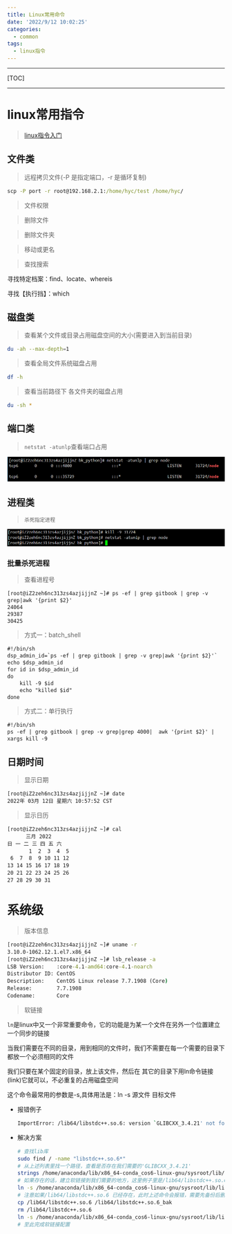 ```yaml
---
title: Linux常用命令
date: '2022/9/12 10:02:25'
categories:
  - common
tags:
  - linux指令
---
```


***

[TOC]

***

# linux常用指令

> [linux指令入门](http://www.linuxso.com/command/)

## 文件类

> 远程拷贝文件(-P 是指定端口，-r 是循环复制)

```cmd
scp -P port -r root@192.168.2.1:/home/hyc/test /home/hyc/
```

> 文件权限



> 删除文件



> 删除文件夹



> 移动或更名



> 查找搜索

寻找特定档案：find、locate、whereis

寻找【执行挡】：which

## 磁盘类

> 查看某个文件或目录占用磁盘空间的大小(需要进入到当前目录)

``` sh
du -ah --max-depth=1
```

> 查看全局文件系统磁盘占用

``` sh
df -h
```

> 查看当前路径下 各文件夹的磁盘占用

```sh
du -sh *
```

## 端口类

> `netstat -atunlp`查看端口占用

![image-20200328210123194](./res/3.Linux常用命令/image-20200328210123194.png)

## 进程类

> `杀死指定进程`

![image-20200328210327497](res/3.Linux常用命令/image-20200328210327497.png)

### 批量杀死进程

> 查看进程号

```shell
[root@iZ2zeh6nc313zs4azjijjnZ ~]# ps -ef | grep gitbook | grep -v grep|awk '{print $2}'
24064
29387
30425
```

> 方式一：batch_shell

```shell
#!/bin/sh
dsp_admin_id=`ps -ef | grep gitbook | grep -v grep|awk '{print $2}'`
echo $dsp_admin_id
for id in $dsp_admin_id
do
    kill -9 $id  
    echo "killed $id" 
done
```

> 方式二：单行执行

```shell
#!/bin/sh
ps -ef | grep gitbook | grep -v grep|grep 4000|  awk '{print $2}' | xargs kill -9
```



## 日期时间

> 显示日期

```cmd
[root@iZ2zeh6nc313zs4azjijjnZ ~]# date
2022年 03月 12日 星期六 10:57:52 CST
```

> 显示日历

```cmd
[root@iZ2zeh6nc313zs4azjijjnZ ~]# cal
      三月 2022     
日 一 二 三 四 五 六
       1  2  3  4  5
 6  7  8  9 10 11 12
13 14 15 16 17 18 19
20 21 22 23 24 25 26
27 28 29 30 31
```

# 系统级

> 版本信息

```cmd
[root@iZ2zeh6nc313zs4azjijjnZ ~]# uname -r
3.10.0-1062.12.1.el7.x86_64
[root@iZ2zeh6nc313zs4azjijjnZ ~]# lsb_release -a
LSB Version:    :core-4.1-amd64:core-4.1-noarch
Distributor ID: CentOS
Description:    CentOS Linux release 7.7.1908 (Core)
Release:        7.7.1908
Codename:       Core
```

> 软链接

`ln`是linux中又一个非常重要命令，它的功能是为某一个文件在另外一个位置建立一个同步的链接

当我们需要在不同的目录，用到相同的文件时，我们不需要在每一个需要的目录下都放一个必须相同的文件

我们只要在某个固定的目录，放上该文件，然后在 其它的目录下用ln命令链接(link)它就可以，不必重复的占用磁盘空间

这个命令最常用的参数是-s,具体用法是：ln -s 源文件 目标文件

* 报错例子

  ```sh
  ImportError: /lib64/libstdc++.so.6: version `GLIBCXX_3.4.21' not found (required by /home/anaconda/install/envs/stk37/lib/python3.7/site-packages/pandas/_libs/window/aggregations.cpython-37m-x86_64-linux-gnu.so)
  ```

* 解决方案

  ```sh
  # 查找lib库
  sudo find / -name "libstdc++.so.6*"
  # 从上述列表里找一个路径，查看是否存在我们需要的'GLIBCXX_3.4.21'
  strings /home/anaconda/lib/x86_64-conda_cos6-linux-gnu/sysroot/lib/libstdc++.so.6 |grep GLIBCXX_3.4.21
  # 如果存在的话，建立软链接到我们需要的地方，这里例子里是/lib64/libstdc++.so.6
  ln -s /home/anaconda/lib/x86_64-conda_cos6-linux-gnu/sysroot/lib/libstdc++.so.6 /lib64/libstdc++.so.6
  # 注意如果/lib64/libstdc++.so.6 已经存在，此时上述命令会报错，需要先备份后删除，再执行ln，(但是里面没有我们需要的'GLIBCXX_3.4.21'，可以用strings查看)
  cp /lib64/libstdc++.so.6 /lib64/libstdc++.so.6_bak
  rm /lib64/libstdc++.so.6
  ln -s /home/anaconda/lib/x86_64-conda_cos6-linux-gnu/sysroot/lib/libstdc++.so.6 /lib64/libstdc++.so.6
  # 至此完成软链接配置
  ```

  
